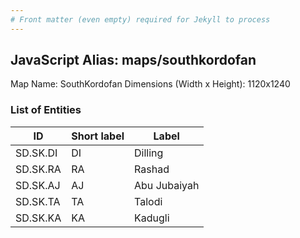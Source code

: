 ```yaml
---
# Front matter (even empty) required for Jekyll to process
---
```


## JavaScript Alias: maps/southkordofan

Map Name: SouthKordofan
Dimensions (Width x Height): 1120x1240

### List of Entities

| ID      | Short label | Label                   |
| ------- | ----------- | ----------------------- |
|SD.SK.DI|DI|Dilling|
|SD.SK.RA|RA|Rashad|
|SD.SK.AJ|AJ|Abu Jubaiyah|
|SD.SK.TA|TA|Talodi|
|SD.SK.KA|KA|Kadugli|
